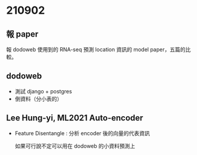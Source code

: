 # 210902

## 報 paper

報 dodoweb 使用到的 RNA-seq 預測 location 資訊的 model paper，五篇的比較。

## dodoweb

- 測試 django + postgres
- 倒資料（分小表的）

## Lee Hung-yi, ML2021 Auto-encoder

- Feature Disentangle : 分析 encoder 後的向量的代表資訊

    如果可行說不定可以用在 dodoweb 的小資料預測上
